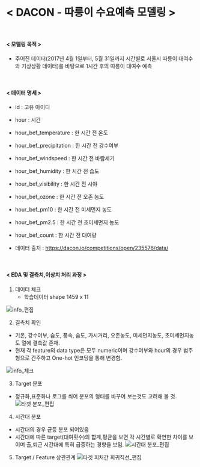 # < DACON - 따릉이 수요예측 모델링 >

<br>

#### < 모델링 목적 >
* 주어진 데이터(2017년 4월 1일부터, 5월 31일까지 시간별로 서울시 따릉이 대여수와 기상상황 데이터)를 바탕으로 1시간 후의 따릉이 대여수 예측

<br>

#### < 데이터 명세 >
  * id : 고유 아이디
  * hour : 시간
  * hour_bef_temperature : 한 시간 전 온도
  * hour_bef_precipitation : 한 시간 전 강수여부
  * hour_bef_windspeed : 한 시간 전 바람세기
  * hour_bef_humidity : 한 시간 전 습도
  * hour_bef_visibility : 한 시간 전 시야
  * hour_bef_ozone : 한 시간 전 오존 농도
  * hour_bef_pm10 : 한 시간 전 미세먼지 농도
  * hour_bef_pm2.5 : 한 시간 전 초미세먼지 농도
  * hour_bef_count : 한 시간 전 대여량
  
  * 데이터 출처 : https://dacon.io/competitions/open/235576/data/
  
<br>

#### < EDA 및 결측치,이상치 처리 과정 >

1. 데이터 체크 
    * 학습데이터 shape 1459 x 11 
    
![info_편집](https://user-images.githubusercontent.com/35517797/86532563-fb4b9e00-bf05-11ea-8702-fdfd62f283a1.PNG)


2. 결측치 확인
 * 기온, 강수여부, 습도, 풍속, 습도, 가시거리, 오존농도, 미세먼지농도, 초미세먼지농도 열에 결측값 존재.
 * 현재 각 feature의 data type은 모두 numeric이며 강수여부와 hour의 경우 범주형으로 간주하고 One-hot 인코딩을 통해 변경함.
 
![info_체크](https://user-images.githubusercontent.com/35517797/86532675-c12ecc00-bf06-11ea-822d-06487db40d8e.PNG)

3. Target 분포
 * 정규화,표준화나 로그를 씌어 분포의 형태를 바꾸어 보는것도 고려해 볼 것.
![타겟 분포_편집](https://user-images.githubusercontent.com/35517797/86533402-ca6e6780-bf0b-11ea-9096-4e056701e767.PNG)

4. 시간대 분포
 * 시간대의 경우 균등 분포 되어있음
 * 시간대에 따른 target(대여횟수)의 합계,평균을 보면 각 시간별로 확연한 차이를 보이며 출,퇴근 시간대에 특히 급증하는 경향을 보임.
![시간대 분포_편집](https://user-images.githubusercontent.com/35517797/86533542-e9212e00-bf0c-11ea-8b98-80bb2a964c6f.PNG)

5. Target / Feature 상관관계
![타겟 피처간 회귀직선_편집](https://user-images.githubusercontent.com/35517797/86533699-dfe49100-bf0d-11ea-9013-199ec742ea93.PNG)



